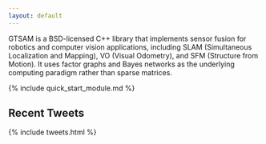 ```yaml
---
layout: default
---
```


GTSAM is a BSD-licensed C++ library that implements sensor fusion for robotics and computer vision applications, including SLAM (Simultaneous Localization and Mapping), VO (Visual Odometry), and SFM (Structure from Motion). It uses factor graphs and Bayes networks as the underlying computing paradigm rather than sparse matrices.

{% include quick_start_module.md %}

Recent Tweets
-------------
{% include tweets.html %}
